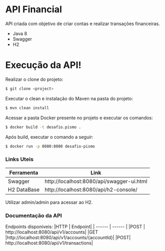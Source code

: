 # API Financial

API criada com objetivo de criar contas e realizar transações financeiras. 
  - Java 8
  - Swagger
  - H2 

# Execução da API!

Realizar o clone do projeto:
```sh
$ git clone <project>
```

Executar o clean e instalação do Maven na pasta do projeto:
```sh
$ mvn clean install
```

Acessar a pasta Docker presente no projeto e executar os comandos:
```sh
$ docker build -t desafio.pismo .
```
Após build, executar o comando a seguir:
```sh
$ docker run -p 8080:8080 desafio-pismo
```

### Links Uteis

| Ferramenta | Link |
| ------ | ------ |
| Swagger | http://localhost:8080/api/swagger-ui.html|
| H2 DataBase | http://localhost:8080/api/h2-console/ |

Utilizar admin/admin para acessar ao H2.

### Documentação da API

Endpoints disponíveis:
|HTTP |	Endpoint|
| ------ | ------ |
|POST	| http://localhost:8080/api/v1/accounts|
|GET	|http://localhost:8080/api/v1/accounts/{accountId}|
|POST|	http://localhost:8080/api/v1/transactions|

